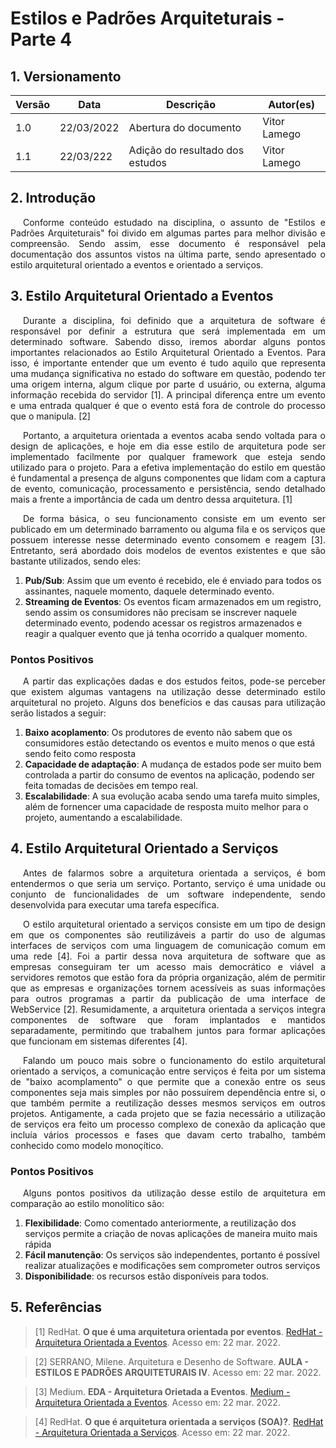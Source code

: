 # Estilos e Padrões Arquiteturais - Parte 4

## 1. Versionamento

| Versão | Data       | Descrição                                    | Autor(es)         |
| ------ | ---------- | -------------------------------------------- | -----------       |
| 1.0    | 22/03/2022 | Abertura do documento                        | Vitor Lamego      |
| 1.1    | 22/03/222  | Adição do resultado dos estudos              | Vitor Lamego      |

## 2. Introdução

<p align="justify" style="text-indent: 20px">Conforme conteúdo estudado na disciplina, o assunto de "Estilos e Padrões Arquiteturais" foi divido em algumas partes para melhor divisão e compreensão. Sendo assim, esse documento é responsável pela documentação dos assuntos vistos na última parte, sendo apresentado o estilo arquitetural orientado a eventos e orientado a serviços.</p>

## 3. Estilo Arquitetural Orientado a Eventos

<p align="justify" style="text-indent: 20px">Durante a disciplina, foi definido que a arquitetura de software é responsável por definir a estrutura que será implementada em um determinado software. Sabendo disso, iremos abordar alguns pontos importantes relacionados ao Estilo Arquitetural Orientado a Eventos. Para isso, é importante entender que um evento é tudo aquilo que representa uma mudança significativa no estado do software em questão, podendo ter uma origem interna, algum clique por parte d usuário, ou externa, alguma informação recebida do servidor [1]. A principal diferença entre um evento e uma entrada qualquer é que o evento está fora de controle do processo que o manipula. [2]</p>

<p align="justify" style="text-indent: 20px">Portanto, a arquitetura orientada a eventos acaba sendo voltada para o design de aplicações, e hoje em dia esse estilo de arquitetura pode ser implementado facilmente por qualquer framework que esteja sendo utilizado para o projeto. Para a efetiva implementação do estilo em questão é fundamental a presença de alguns componentes que lidam com a captura de evento, comunicação, processamento e persistência, sendo detalhado mais a frente a importância de cada um dentro dessa arquitetura. [1]</p>

<p align="justify" style="text-indent: 20px">De forma básica, o seu funcionamento consiste em um evento ser publicado em um determinado barramento ou alguma fila e os serviços que possuem interesse nesse determinado evento consomem e reagem [3]. Entretanto, será abordado dois modelos de eventos existentes e que são bastante utilizados, sendo eles: </p>

<ol>
    <li><b>Pub/Sub</b>: Assim que um evento é recebido, ele é enviado para todos os assinantes, naquele momento, daquele determinado evento.</li>
    <li><b>Streaming de Eventos</b>: Os eventos ficam armazenados em um registro, sendo assim os consumidores não precisam se inscrever naquele determinado evento, podendo acessar os registros armazenados e reagir a qualquer evento que já tenha ocorrido a qualquer momento. </li>
</ol>

### Pontos Positivos

<p align="justify" style="text-indent: 20px">A partir das explicações dadas e dos estudos feitos, pode-se perceber que existem algumas vantagens na utilização desse determinado estilo arquitetural no projeto. Alguns dos benefícios e das causas para utilização serão listados a seguir: </p>

<ol>
    <li><b>Baixo acoplamento</b>: Os produtores de evento não sabem que os consumidores estão detectando os eventos e muito menos o que está sendo feito como resposta</li>
    <li><b>Capacidade de adaptação</b>: A mudança de estados pode ser muito bem controlada a partir do consumo de eventos na aplicação, podendo ser feita tomadas de decisões em tempo real. </li>
    <li><b>Escalabilidade</b>: A sua evolução acaba sendo uma tarefa muito simples, além de fornencer uma capacidade de resposta muito melhor para o projeto, aumentando a escalabilidade.</li>
</ol>

## 4. Estilo Arquitetural Orientado a Serviços

<p align="justify" style="text-indent: 20px">Antes de falarmos sobre a arquitetura orientada a serviços, é bom entendermos o que seria um serviço. Portanto, serviço é uma unidade ou conjunto de funcionalidades de um software independente, sendo desenvolvida para executar uma tarefa específica.</p>

<p align="justify" style="text-indent: 20px">O estilo arquitetural orientado a serviços consiste em um tipo de design em que os componentes são reutilizáveis a partir do uso de algumas interfaces de serviços com uma linguagem de comunicação comum em uma rede [4]. Foi a partir dessa nova arquitetura de software que as empresas conseguiram ter um acesso mais democrático e viável a servidores remotos que estão fora da própria organização, além de permitir que as empresas e organizações tornem acessíveis as suas informações para outros programas a partir da publicação de uma interface de WebService [2]. Resumidamente, a arquitetura orientada a serviços integra componentes de software que foram implantados e mantidos separadamente, permitindo que trabalhem juntos para formar aplicações que funcionam em sistemas diferentes [4].</p>

<p align="justify" style="text-indent: 20px">Falando um pouco mais sobre o funcionamento do estilo arquitetural orientado a serviços, a comunicação entre serviços é feita por um sistema de "baixo acomplamento" o que permite que a conexão entre os seus componentes seja mais simples por não possuírem dependência entre si, o que também permite a reutilização desses mesmos serviços em outros projetos. Antigamente, a cada projeto que se fazia necessário a utilização de serviços era feito um processo complexo de conexão da aplicação que incluía vários processos e fases que davam certo trabalho, também conhecido como modelo monoçítico.</p>

### Pontos Positivos

<p align="justify" style="text-indent: 20px">Alguns pontos positivos da utilização desse estilo de arquitetura em comparação ao estilo monolítico são:</p>

<ol>
    <li><b>Flexibilidade</b>: Como comentado anteriormente, a reutilização dos serviços permite a criação de novas aplicações de maneira muito mais rápida</li>
    <li><b>Fácil manutenção</b>: Os serviços são independentes, portanto é possível realizar atualizações e modificações sem comprometer outros serviços</li>
    <li><b>Disponibilidade</b>: os recursos estão disponíveis para todos.</li>
</ol>

## 5. Referências

> [1] RedHat. **O que é uma arquitetura orientada por eventos**. <a href="https://www.redhat.com/pt-br/topics/integration/what-is-event-driven-architecture#:~:text=A%20arquitetura%20orientada%20a%20eventos,modelo%20tradicional%20orientado%20a%20solicita%C3%A7%C3%B5es.">RedHat - Arquitetura Orientada a Eventos</a>.  Acesso em: 22 mar. 2022.

> [2] SERRANO, Milene. Arquitetura e Desenho de Software. **AULA - ESTILOS E PADRÕES ARQUITETURAIS IV**. Acesso em: 22 mar. 2022.

> [3] Medium. **EDA - Arquitetura Orietada a Eventos**. <a href="https://medium.com/alex-ribeiro/eda-arquitetura-orientada-a-eventos-ff197b2b429c">Medium - Arquitetura Orientada a Eventos</a>.  Acesso em: 22 mar. 2022.

> [4] RedHat. **O que é arquitetura orientada a serviços (SOA)?**. <a href="https://www.redhat.com/pt-br/topics/cloud-native-apps/what-is-service-oriented-architecture#:~:text=Arquitetura%20orientada%20a%20servi%C3%A7os%20(SOA)%20%C3%A9%20um%20tipo%20de%20design,comunica%C3%A7%C3%A3o%20comum%20em%20uma%20rede.">RedHat - Arquitetura Orientada a Serviços</a>.  Acesso em: 22 mar. 2022.